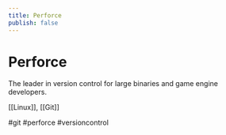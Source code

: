 ```yaml
---
title: Perforce
publish: false
---
```

# Perforce
The leader in version control for large binaries and game engine developers. 




[[Linux]], [[Git]]

#git #perforce #versioncontrol
